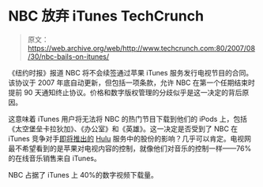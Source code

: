 # NBC 放弃 iTunes TechCrunch

> 原文：<https://web.archive.org/web/http://www.techcrunch.com:80/2007/08/30/nbc-bails-on-itunes/>

《纽约时报》报道 NBC 将不会续签通过苹果 iTunes 服务发行电视节目的合同。该协议于 2007 年底自动更新，但包括一项条款，允许 NBC 在第一个任期结束时提前 90 天通知终止协议。价格和数字版权管理的分歧似乎是这一决定的背后原因。

这意味着 iTunes 用户将无法将 NBC 的热门节目下载到他们的 iPods 上，包括《太空堡垒卡拉狄加》、《办公室》和《英雄》。这一决定是否受到了 NBC 在 iTunes 竞争对手[即将推出的](https://web.archive.org/web/20230125041833/http://techcrunch.com/2007/08/29/clown-co-gets-website-and-new-name-hulu/) [Hulu](https://web.archive.org/web/20230125041833/http://www.crunchbase.com/company/hulu) 服务中的股份的影响？几乎可以肯定。电视网最不希望看到的是苹果对电视内容的控制，就像他们对音乐的控制一样——76%的在线音乐销售来自 iTunes。

NBC 占据了 iTunes 上 40%的数字视频下载量。